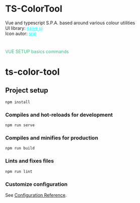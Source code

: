 # TS-ColorTool
Vue and typescript  S.P.A. based around various colour utilities
<br>
UI library: <a style="color:cyan" href="https://www.naiveui.com/en-US/os-theme" target="_blank">naive ui</a>
<br>
Icon autor: <a style="color:cyan" href="https://www.flaticon.com/authors/srip" target="_blank">srip</a>
<br>
<br>
###
<span style="color:#42b983;">VUE SETUP basics commands</span>
# ts-color-tool

## Project setup
```
npm install
```

### Compiles and hot-reloads for development
```
npm run serve
```

### Compiles and minifies for production
```
npm run build
```

### Lints and fixes files
```
npm run lint
```

### Customize configuration
See [Configuration Reference](https://cli.vuejs.org/config/).
